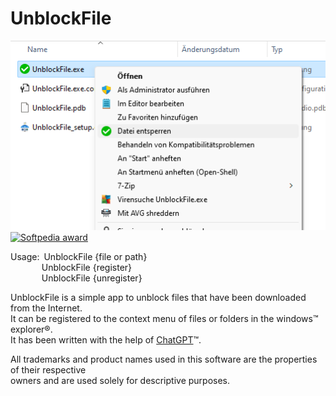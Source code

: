 # UnblockFile

![UnblockFile screenshot](Properties/screenshot.png?raw=true "UnblockFile screenshot")[![Softpedia award](https://www.softpedia.com/_img/softpedia_100_free.png?2023_1)](https://www.softpedia.com/get/Tweak/Registry-Tweak/UnblockFile.shtml#status)

Usage:&ensp;UnblockFile {file or path}<br>
&nbsp;&nbsp;&nbsp;&nbsp;&nbsp;&nbsp;&nbsp;&nbsp;&nbsp;&nbsp;&nbsp;&nbsp;&thinsp;UnblockFile {register}<br>
&nbsp;&nbsp;&nbsp;&nbsp;&nbsp;&nbsp;&nbsp;&nbsp;&nbsp;&nbsp;&nbsp;&nbsp;&thinsp;UnblockFile {unregister}

UnblockFile is a simple app to unblock files that have been downloaded from the Internet.<br>
It can be registered to the context menu of files or folders in the windows&trade; explorer&reg;.<br>
It has been written with the help of [ChatGPT](https://chat.openai.com)&trade;.

All trademarks and product names used in this software are the properties of their respective<br>
owners and are used solely for descriptive purposes.
